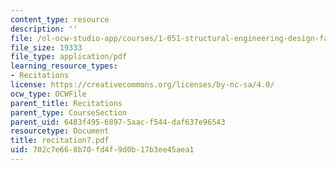 ```yaml
---
content_type: resource
description: ''
file: /ol-ocw-studio-app/courses/1-051-structural-engineering-design-fall-2003/702c7e668b70fd4f9d0b17b3ee45aea1_recitation7.pdf
file_size: 19333
file_type: application/pdf
learning_resource_types:
- Recitations
license: https://creativecommons.org/licenses/by-nc-sa/4.0/
ocw_type: OCWFile
parent_title: Recitations
parent_type: CourseSection
parent_uid: 6483f495-6897-5aac-f544-daf637e96543
resourcetype: Document
title: recitation7.pdf
uid: 702c7e66-8b70-fd4f-9d0b-17b3ee45aea1
---
```

